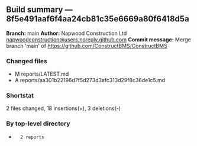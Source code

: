## Build summary — 8f5e491aaf6f4aa24cb81c35e6669a80f6418d5a

**Branch:** main **Author:** Napwood Construction Ltd <napwoodconstruction@users.noreply.github.com>
**Commit message:** Merge branch 'main' of https://github.com/ConstructBMS/ConstructBMS

### Changed files

- M reports/LATEST.md
- A reports/aa301b22196d7f5d273d3afc313d29f8c36de1c5.md

### Shortstat

2 files changed, 18 insertions(+), 3 deletions(-)

### By top-level directory

-       2 reports
